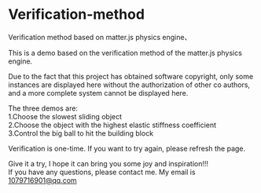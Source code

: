 # Verification-method
Verification method based on matter.js physics engine、

This is a demo based on the verification method of the matter.js physics engine.

Due to the fact that this project has obtained software copyright, only some instances are displayed here without the authorization of other co authors, and a more complete system cannot be displayed here.

The three demos are:  
1.Choose the slowest sliding object  
2.Choose the object with the highest elastic stiffness coefficient  
3.Control the big ball to hit the building block

Verification is one-time. If you want to try again, please refresh the page.

Give it a try, I hope it can bring you some joy and inspiration!!!  
If you have any questions, please contact me. My email is 1079716901@qq.com
